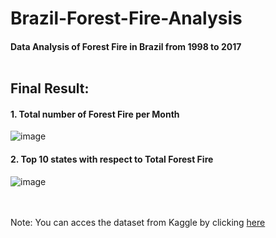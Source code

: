 # Brazil-Forest-Fire-Analysis
#### Data Analysis of Forest Fire in Brazil from 1998 to 2017 <br> <br>


## Final Result:
#### 1. Total number of Forest Fire per Month 
![image](https://user-images.githubusercontent.com/83166715/159118334-532fca34-2001-4071-bc5b-316e89d9e31d.png)

#### 2. Top 10 states with respect to Total Forest Fire
![image](https://user-images.githubusercontent.com/83166715/159118344-03dc40a8-06a2-4511-a4d0-27e5cda6e0f2.png)


<br><br> Note: You can acces the dataset from Kaggle by clicking <a href='https://www.kaggle.com/gustavomodelli/forest-fires-in-brazil/data'>here</a> 
